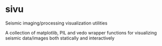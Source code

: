 # sivu
Seismic imaging/processing visualization utilities

A collection of matplotlib, PIL and vedo wrapper functions for visualizing seismic data/images both statically and interactively
